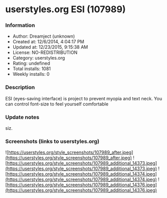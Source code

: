 # userstyles.org ESI (107989)

### Information
- Author: Dreamject (unknown)
- Created at: 12/6/2014, 4:04:17 PM
- Updated at: 12/23/2015, 9:15:38 AM
- License: NO-REDISTRIBUTION
- Category: userstyles.org
- Rating: undefined
- Total installs: 1081
- Weekly installs: 0


### Description
ESI (eyes-saving interface) is project to prevent myopia and text neck. You can control font-size to feel yourself comfortable

### Update notes
siz.

### Screenshots (links to userstyles.org)
![https://userstyles.org/style_screenshots/107989_after.jpeg](https://userstyles.org/style_screenshots/107989_after.jpeg)
![https://userstyles.org/style_screenshots/107989_additional_14373.jpeg](https://userstyles.org/style_screenshots/107989_additional_14373.jpeg)
![https://userstyles.org/style_screenshots/107989_additional_14374.jpeg](https://userstyles.org/style_screenshots/107989_additional_14374.jpeg)
![https://userstyles.org/style_screenshots/107989_additional_14376.jpeg](https://userstyles.org/style_screenshots/107989_additional_14376.jpeg)

